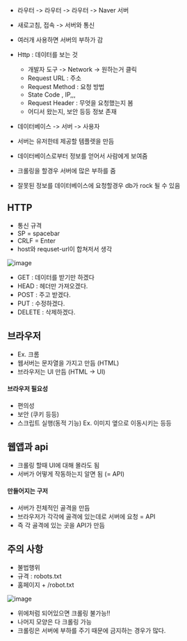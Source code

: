 * 라우터 -> 라우터 -> 라우터 -> Naver 서버 
* 새로고침, 접속 -> 서버와 통신
* 여러개 사용하면 서버의 부하가 감
* Http : 데이터를 보는 것
  * 개발자 도구 -> Network -> 원하는거 클릭
  * Request URL : 주소
  * Request Method : 요청 방법
  * State Code , IP,,,
  * Request Header : 무엇을 요청했는지 봄
  * 어디서 왔는지, 보안 등등 정보 존재
  


* 데이터베이스 -> 서버 -> 사용자
* 서버는 유저한테 제공할 템플렛을 만듬
* 데이터베이스로부터 정보를 얻어서 사람에게 보여줌
* 크롤링을 할경우 서버에 많은 부하를 줌
* 잘못된 정보를 데이터베이스에 요청할경우 db가 rock 될 수 있음

## HTTP
* 통신 규격
* SP = spacebar
* CRLF = Enter
* host와 requset-url이 합쳐저서 생각

![image](https://user-images.githubusercontent.com/63588046/179491969-5e8ac655-4f4d-4ecc-9506-bb4c9ddf873d.png)

* GET : 데이터를 받기만 하겠다
* HEAD : 헤더만 가져오겠다.
* POST : 주고 받겠다.
* PUT : 수정하겠다.
* DELETE : 삭제하겠다.

## 브라우저
* Ex. 크롬
* 웹서버는 문자열을 가지고 만듬 (HTML)
* 브라우저는 UI 만듬 (HTML -> UI)

#### 브라우저 필요성
* 편의성
* 보안 (쿠키 등등)
* 스크립트 실행(동적 기능) Ex. 이미지 옆으로 이동시키는 등등


## 웹앱과 api
* 크롤링 할때 UI에 대해 몰라도 됨
* 서버가 어떻게 작동하는지 알면 됨 (= API)
 
#### 만들어지는 구저
* 서버가 전체적인 골격을 만듬
* 브라우저가 각각에 골격에 있는데로 서버에 요청 = API
* 즉 각 골격에 있는 곳을 API가 만듬

## 주의 사항
* 불법행위
* 규격 : robots.txt
* 홈페이지 + /robot.txt

![image](https://user-images.githubusercontent.com/63588046/179495138-ffe51fe7-9570-452a-8475-97705029d570.png)

* 위에처럼 되어있으면 크롤링 불가능!!
* 나머지 모양은 다 크롤링 가능
* 크롤링은 서버에 부하를 주기 때문에 금지하는 경우가 많다.






